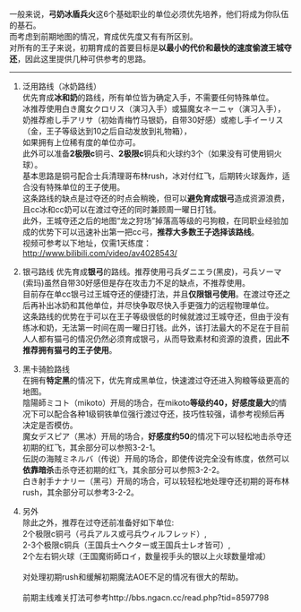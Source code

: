 一般来说，**弓奶冰盾兵火**这6个基础职业的单位必须优先培养，他们将成为你队伍的基石。<br>而考虑到前期地图的情况，育成优先度又有有所区别。<br>
对所有的王子来说，初期育成的首要目标是**以最小的代价和最快的速度偷渡王城夺还**，因此这里提供几种可供参考的思路。<br>

***

1. 泛用路线（冰奶路线）<br>
    优先育成**冰和奶**的路线，所有单位皆为确定入手，不需要任何特殊单位。<br>冰推荐使用白き魔女クロリス（演习入手）或猫魔女ネーニャ（演习入手），<br>奶推荐癒し手アリサ（初始青梅竹马银奶，自带30好感）或癒し手イーリス（金，王子等级达到10之后自动发放到礼物箱），<br>如果拥有上位稀有度的单位亦可。<br>此外可以准备**2极限c**铜弓、**2极限c**铜兵和火球约3个（如果没有可使用铜火球）。<br>基本思路是铜弓配合士兵清理哥布林rush，冰对付红飞，后期转火球轰炸，适合没有特殊单位的王子使用。<br>
    这条路线的缺点是过夺还的时点会稍晚，但可以**避免育成银弓**造成资源浪费，且cc冰和cc奶可以在渡过夺还的同时兼顾周一曜日打钱。<br>此外，王城夺还之后的地图“龙之狩场”掉落高等级的弓狗粮，在同职业经验加成的优势下可以迅速补出第一把cc弓，**推荐大多数王子选择该路线**。
    <br>视频可参考以下地址，仅需1天练度：<br>http://www.bilibili.com/video/av4028543/

2. 银弓路线
    优先育成**银弓**的路线。推荐使用弓兵ダニエラ(黑皮)，弓兵ソーマ(索玛)虽然自带30好感但是存在攻击力不足的缺点，不推荐使用。<br>目前存在单cc银弓过王城夺还的便捷打法，并且**仅限银弓使用**。在渡过夺还之后再补出冰奶和其他单位，并尽快争取尽快入手更强力的远程物理单位。
    <br>这条路线的优势在于可以在王子等级很低的时候就渡过王城夺还，但由于没有练冰和奶，无法第一时间在周一曜日打钱。此外，该打法最大的不足在于目前人人都有猫弓的情况仍然必须育成银弓，从而导致素材和资源的浪费，因此**不推荐拥有猫弓的王子使用**。

3. 黑卡骑脸路线<br>
    在拥有**特定黑**的情况下，优先育成黑单位，快速渡过夺还进入狗粮等级更高的地图。
    <br>陰陽師ミコト（mikoto）开局的场合，在mikoto**等级约40，好感度最大**的情况下可以配合各种1级铜铁单位强行渡过夺还，技巧性较强，请参考视频后再决定是否模仿。
    <br>魔女デスピア（黑冰）开局的场合，**好感度约50**的情况下可以轻松地击杀夺还初期的红飞，其余部分可以参照3-2-1。
    <br>伝説の海賊ミネルバ（传说）开局的场合，即使传说完全没有练度，依然可以**依靠暗杀**击杀夺还初期的红飞，其余部分可以参照3-2-2。
    <br>白き射手ナナリー（黑弓）开局的场合，可以较轻松地处理夺还初期的哥布林rush，其余部分可以参考3-2-2。

4. 另外<br>
    除此之外，推荐在过夺还前准备好如下单位:<br>2个极限c铜弓（弓兵アルス或弓兵ウィルフレッド）,<br>2-3个极限c铜兵（王国兵士ヘクター或王国兵士レオ皆可）,<br>2个左右铜火球（王国魔術師ロイ，数量视手头的银以上火球数量增减）<br><br>对处理初期rush和缓解初期魔法AOE不足的情况有很大的帮助。
    <br><br>前期主线难关打法可参考http://bbs.ngacn.cc/read.php?tid=8597798

